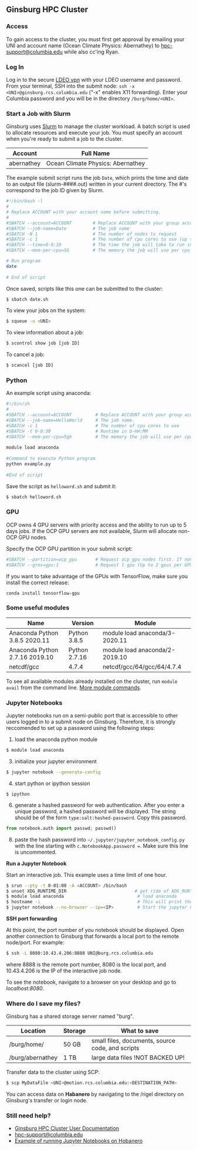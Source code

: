 ## Ginsburg HPC Cluster 


### Access
To gain access to the cluster, you must first get approval by emailing your UNI and account name (Ocean Climate Physics: Abernathey) to [hpc-support@columbia.edu](hpc-support@columbia.edu) while also cc'ing Ryan.

### Log In
Log in to the secure [LDEO vpn](https://ldeo-it.ldeo.columbia.edu/content/vpn-virtual-private-network) with your LDEO username and password. From your terminal, SSH into the submit node: ```ssh -x <UNI>@ginsburg.rcs.columbia.edu``` ("-x" enables X11 forwarding). Enter your Columbia password and you will be in the directory ```/burg/home/<UNI>```. 

### Start a Job with Slurm

Ginsburg uses [Slurm](https://slurm.schedmd.com/documentation.html) to manage the cluster workload. A batch script is used to allocate resources and execute your job. You must specify an account when you're ready to submit a job to the cluster. 

| Account |  Full Name  |  
|----------|-------------|
| abernathey |    Ocean Climate Physics: Abernathey   |  

The example submit script runs the job ```Date```, which prints the time and date to an output file (slurm-####.out) written in your current directory. The #'s correspond to the job ID given by Slurm. 

```bash
#!/bin/bash -l
#
# Replace ACCOUNT with your account name before submitting.
#
#SBATCH --account=ACCOUNT        # Replace ACCOUNT with your group account name
#SBATCH --job-name=Date          # The job name
#SBATCH -N 1                     # The number of nodes to request
#SBATCH -c 1                     # The number of cpu cores to use (up to 32 cores per server)
#SBATCH --time=0-0:10            # The time the job will take to run in D-HH:MM
#SBATCH --mem-per-cpu=5G         # The memory the job will use per cpu core

# Run program
date
 
# End of script
```

Once saved, scripts like this one can be submitted  to the cluster:
```bash
$ sbatch date.sh
```
To view your jobs on the system:
```bash
$ squeue -u <UNI>
```
To view information about a job:
```bash
$ scontrol show job [job ID]
```
To cancel a job:
```bash
$ scancel [job ID]
```

### Python 
An example script using anaconda:
```bash
#!/bin/sh
#
#SBATCH --account=ACCOUNT         # Replace ACCOUNT with your group account name
#SBATCH --job-name=HelloWorld     # The job name.
#SBATCH -c 1                      # The number of cpu cores to use
#SBATCH -t 0-0:30                 # Runtime in D-HH:MM
#SBATCH --mem-per-cpu=5gb         # The memory the job will use per cpu core
 
module load anaconda
 
#Command to execute Python program
python example.py
 
#End of script
```
Save the script as `helloword.sh` and submit it:
```bash
$ sbatch helloword.sh
```


### GPU 
OCP owns 4 GPU servers with priority access and the ability to run up to 5 days jobs. If the OCP GPU servers are not available, Slurm will allocate non-OCP GPU nodes.

Specify the OCP GPU partition in your submit script:
```bash
#SBATCH --partition=ocp_gpu       # Request ocp_gpu nodes first. If none are available, the scheduler will request non-OCP gpu nodes.
#SBATCH --gres=gpu:1              # Request 1 gpu (Up to 2 gpus per GPU node)

```

If you want to take advantage of the GPUs with TensorFlow, make sure you install the correct release:

```conda install tensorflow-gpu```

### Some useful modules

| Name | Version  | Module  |  
|----------|-------------|-------------|
| Anaconda Python 3.8.5 2020.11 | Python 3.8.5 | module load anaconda/3-2020.11 |  
| Anaconda Python  2.7.16 2019.10 | Python 2.7.16 | module load anaconda/2-2019.10 |  
| netcdf/gcc | 4.7.4 | netcdf/gcc/64/gcc/64/4.7.4 |

To see all available modules already installed on the cluster, run `module avail` from the command line. [More module commands](https://lmod.readthedocs.io/en/latest/010_user.html).

### Jupyter Notebooks
Jupyter notebooks run on a semi-public port that is accessible to other users logged in to a submit node on Ginsburg. Therefore, it is strongly reccomended to set up a password using the following steps:
1. load the anaconda python module
```bash
$ module load anaconda
```
3. initialize your jupyter environment
```bash
$ jupyter notebook --generate-config
```
4. start python or ipython session
```
$ ipython
```
6. generate a hashed password for web authentication. After you enter a unique password, a hashed password will be displayed. The string should be of the form ```type:salt:hashed-password```. Copy this password. 
```python
from notebook.auth import passwd; passwd()
```
8. paste the hash password into `~/.jupyter/jupyter_notebook_config.py` with the line starting with `c.NotebookApp.password =`. Make sure this line is uncommented.

**Run a Jupyter Notebook**

Start an interactive job. This example uses a time limit of one hour. 
```bash
$ srun --pty -t 0-01:00 -A <ACCOUNT> /bin/bash
$ unset XDG_RUNTIME_DIR                          # get ride of XDG_RUNTIME_DIR environment variable
$ module load anaconda                            # load anaconda
$ hostname -i                                     # This will print the IP of your interactive job node
$ jupyter notebook --no-browser --ip=<IP>         # Start the jupyter notebook with your node IP
```
**SSH port forwarding**

At this point, the port number of you notebook should be displayed. Open another connection to Ginsburg that forwards a local port to the remote node/port. For example:
```bash
$ ssh -L 8080:10.43.4.206:8888 UNI@burg.rcs.columbia.edu
```
where 8888 is the remote port number, 8080 is the local port, and 10.43.4.206 is the IP of the interactive job node.

To see the notebook, navigate to a browser on your desktop and go to *localhost:8080*. 

### Where do I save my files?
Ginsburg has a shared storage server named "burg".

| Location | Storage  | What to save  |  
|----------|-------------|-------------|
| /burg/home/<UNI> | 50 GB | small files, documents, source code, and scripts | 
| /burg/abernathey | 1 TB | large data files !NOT BACKED UP! | 


Transfer data to the cluster using SCP:
```bash
$ scp MyDataFile <UNI>@motion.rcs.columbia.edu:<DESTINATION_PATH>
```
You can access data on **Habanero** by navigating to the /rigel directory on Ginsburg's transfer or login node. 

### Still need help?
- [Ginsburg HPC Cluster User Documentation](https://confluence.columbia.edu/confluence/display/rcs/Ginsburg+HPC+Cluster+User+Documentation)
- hpc-support@columbia.edu
- [Example of running Jupyter Notebooks on Hobanero](https://rabernat.github.io/research_computing/running-jupyter-notebooks-on-habanero.html)
